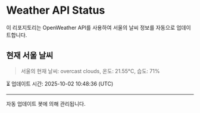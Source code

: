 
# Weather API Status

이 리포지토리는 OpenWeather API를 사용하여 서울의 날씨 정보를 자동으로 업데이트합니다.

## 현재 서울 날씨
> 서울의 현재 날씨: overcast clouds, 온도: 21.55°C, 습도: 71%

⏳ 업데이트 시간: 2025-10-02 10:48:36 (UTC)

---
자동 업데이트 봇에 의해 관리됩니다.
